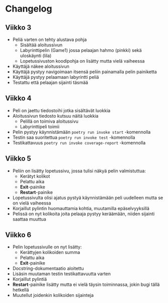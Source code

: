 # Changelog

## Viikko 3

* Peliä varten on tehty alustava pohja
  - Sisältää aloitussivun
  - Labyrinttipelin (Game1) jossa pelaajan hahmo (pinkki) sekä uloskäynti (lila)
  - Lopetussivuston koodipohja on lisätty mutta vielä vaiheessa
* Käyttäjä näkee aloitussivun
* Käyttäjä pystyy navigoimaan itsensä peliin painamalla pelin painiketta
* Käyttäjä pystyy pelaamaan labyrintti peliä
* Testattu että pelaajan sijainti täsmää

## Viikko 4

* Peli on jaettu tiedostoihi jotka sisältävät luokkia
* Aloitussivun tiedosto kutsuu näitä luokkia
  - Pelillä on toimiva aloitussivu
  - Labyrinttipeli toimii
 * Pelin pystyy käynnistämään `poetry run invoke start` -komennolla
 * Testin saa suoritettua `poetry run invoke test` -komennolla
 * Testikattavuus `poetry run invoke coverage-report` -komennolla

## Viikko 5

* Peliin on lisätty lopetussivu, jossa tulisi näkyä pelin valmistuttua:
    * Kerätyt kolikot
    * Pelattu aika
    * **Exit**-painike
    * **Restart**-painike
* Lopetussivulta olisi ajatus pystyä käynnistämään peli uudelleen mutta se on vielä vaiheessa
* Korjaillut pylintin huomauttamia kohtia, muutamilla epäselvyyksillä
* Pelissä on nyt kolikoita joita pelaaja pystyy keräämään, niiden sijainti saattaa muuttua

## Viikko 6

* Pelin lopetussivulle on nyt lisätty:
    * Kerättyjen kolikoiden summa
    * Pelattu aika
    * **Exit**-painike
* Docstring-dokumentaatio aloitettu
* Lisäsin muutaman testin testikattavuutta varten
* Korjaillut pylintiä
* **Restart**-painike lisätty mutta ei vielä täysin toiminnassa, jokin bugi tällä hetkellä
* Muutellut joidenkin kolikoiden sijainteja
